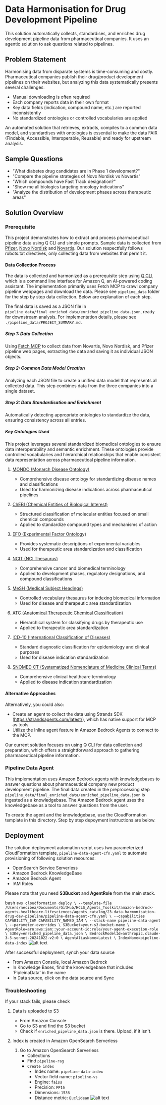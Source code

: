 # Data Harmonisation for Drug Development Pipeline

This solution automatically collects, standardises, and enriches drug development pipeline data from pharmaceutical companies. It uses an agentic solution to ask questions related to pipelines.

## Problem Statement

Harmonising data from disparate systems is time-consuming and costly. Pharmaceutical companies publish their drug/product development pipelines on their websites, but analyzing this data systematically presents several challenges:

- Manual downloading is often required
- Each company reports data in their own format
- Key data fields (indication, compound name, etc.) are reported inconsistently
- No standardized ontologies or controlled vocabularies are applied

An automated solution that retrieves, extracts, compiles to a common data model, and standardises with ontologies is essential to make the data FAIR (Findable, Accessible, Interoperable, Reusable) and ready for upstream analysis.

## Sample Questions
- "What diabetes drug candidates are in Phase 1 development?"
- "Compare the pipeline strategies of Novo Nordisk vs Novartis"
- "Which compounds have Fast Track designation?"
- "Show me all biologics targeting oncology indications"
- "Analyze the distribution of development phases across therapeutic areas"

## Solution Overview

### Prerequisite

This project demonstrates how to extract and process pharmaceutical pipeline data using Q CLI and simple prompts. Sample data is collected from [Pfizer](https://www.pfizer.com/science/drug-product-pipeline), [Novo Nordisk](https://www.novonordisk.com/science-and-technology/r-d-pipeline.html) and [Novartis](https://www.novartis.com/research-development/novartis-pipeline). Our solution respectfully follows robots.txt directives, only collecting data from websites that permit it.

#### Data Collection Process
The data is collected and harmonized as a prerequisite step using [Q CLI](https://docs.aws.amazon.com/amazonq/latest/qdeveloper-ug/command-line.html), which is a command line interface for Amazon Q, an AI-powered coding assistant. The implementation primarily uses Fetch MCP to crawl company pipeline webpages and download the data. Please see `pipeline_data` folder for the step by step data collection. Below are explanation of each step.

The final data is saved as a JSON file in `pipeline_data/final_enriched_data/enriched_pipeline_data.json`, ready for downstream analysis. For implementation details, please see `./pipeline_data/PROJECT_SUMMARY.md`.

##### Step 1: Data Collection 
Using [Fetch MCP](https://github.com/modelcontextprotocol/servers/tree/main/src/fetch) to collect data from Novartis, Novo Nordisk, and Pfizer pipeline web pages, extracting the data and saving it as individual JSON objects.

##### Step 2: Common Data Model Creation
Analyzing each JSON file to create a unified data model that represents all collected data. This step combines data from the three companies into a single dataset.

##### Step 3: Data Standardisation and Enrichment
Automatically detecting appropriate ontologies to standardize the data, ensuring consistency across all entries.

##### Key Ontologies Used
This project leverages several standardized biomedical ontologies to ensure data interoperability and semantic enrichment. These ontologies provide controlled vocabularies and hierarchical relationships that enable consistent data representation across pharmaceutical pipeline information.
1. [MONDO (Monarch Disease Ontology)](https://mondo.monarchinitiative.org)
   - Comprehensive disease ontology for standardizing disease names and classifications
   - Used for harmonizing disease indications across pharmaceutical pipelines

2. [ChEBI (Chemical Entities of Biological Interest)](https://www.ebi.ac.uk/chebi/)
   - Structured classification of molecular entities focused on small chemical compounds
   - Applied to standardize compound types and mechanisms of action

3. [EFO (Experimental Factor Ontology)](https://www.ebi.ac.uk/efo/)
   - Provides systematic descriptions of experimental variables
   - Used for therapeutic area standardization and classification

4. [NCIT (NCI Thesaurus)](https://ncithesaurus.nci.nih.gov/)
   - Comprehensive cancer and biomedical terminology
   - Applied to development phases, regulatory designations, and compound classifications

5. [MeSH (Medical Subject Headings)](https://www.nlm.nih.gov/mesh/)
   - Controlled vocabulary thesaurus for indexing biomedical information
   - Used for disease and therapeutic area standardization

6. [ATC (Anatomical Therapeutic Chemical Classification)](https://www.whocc.no/atc/)
   - Hierarchical system for classifying drugs by therapeutic use
   - Applied to therapeutic area standardization

7. [ICD-10 (International Classification of Diseases)](https://icd.who.int/)
   - Standard diagnostic classification for epidemiology and clinical purposes
   - Used for disease indication standardization

8. [SNOMED CT (Systematized Nomenclature of Medicine Clinical Terms)](https://www.snomed.org/)
   - Comprehensive clinical healthcare terminology
   - Applied to disease indication standardization


#### Alternative Approaches

Alternatively, you could also:

- Create an agent to collect the data using Strands SDK (https://strandsagents.com/latest/), which has native support for MCP as tools
- Utilize the Inline agent feature in Amazon Bedrock Agents to connect to the MCP. 

Our current solution focuses on using Q CLI for data collection and preparation, which offers a straightforward approach to gathering pharmaceutical pipeline information.

### Pipeline Data Agent
This implementation uses Amazon Bedrock agents with knowledgebases to answer questions about pharmaceutical company new product development pipeline. The final data created in the preprocessing step `pipeline_data/final_enriched_data/enriched_pipeline_data.json` is ingested as a knowledgebase. The Amazon Bedrock agent uses the knowledgebase as a tool to answer questions from the user. 

To create the agent and the knowledgebase, use the CloudFormation template in this directory. Step by step depoyment instructions are below. 

## Deployment

The solution deployment automation script uses two parameterized CloudFormation template, `pipeline-data-agent-cfn.yaml` to automate provisioning of following solution resources:
- OpenSearch Service Serverless
- Amazon Bedrock KnowledgeBase
- Amazon Bedrock Agent
- IAM Roles

Please note that you need **S3Bucket** and **AgentRole** from the main stack. 

bash
`aws cloudformation deploy \
  --template-file /Users/necibea/Documents/GitHub/HCLS_Agents_Toolkit/amazon-bedrock-agents-healthcare-lifesciences/agents_catalog/23-data-harmonisation-drug-dev-pipeline/pipeline-data-agent-cfn.yaml \
  --capabilities CAPABILITY_IAM CAPABILITY_NAMED_IAM \
  --stack-name pipeline-data-agent \
  --parameter-overrides \
    S3Bucket=your-s3-bucket-name \
    AgentRole=arn:aws:iam::your-account-id:role/your-agent-execution-role \
    S3Key=enriched_pipeline_data.json \
    BedrockModelId=anthropic.claude-3-5-sonnet-20241022-v2:0 \
    AgentAliasName=Latest \
    IndexName=pipeline-data-index`
![alt text](images/cfn-deployment.png)

After successful deployment, synch your data source
- From Amazon Console, local Amazon Bedrock
- In Knowledge Bases, find the knowledgebase that includes 'PipleinaData' in the name
- In Data source, click on the data source and Sync


### Troubleshooting
If your stack fails, please check

1. Data is uploaded to S3
	- From Amazon Console
	- Go to S3 and find the S3 bucket
	- Check if `enriched_pipeline_data.json` is there. Upload, if it isn't. 

2. Index is created in Amazon OpenSearch Serverless
	1. Go to Amazon OpenSearch Serverless
		- Collections
		- Find `pipeline-rag`
		- `Create index`
			- Index name: `pipeline-data-index`
			- Vector field name: `pipeline-vs`
			- Engine: `faiss`
			- Precision: `FP16`
			- Dimensions: `1536`
			- Distance metric: `Euclidean`
![alt text](images/cfn-oass-index.png)